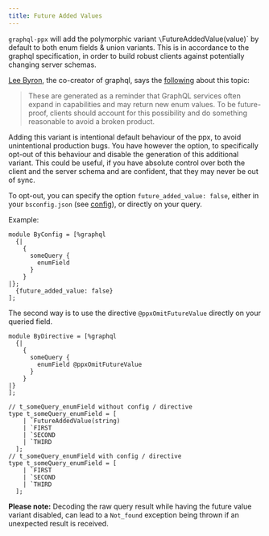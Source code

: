 ```yaml
---
title: Future Added Values
---
```


`graphql-ppx` will add the polymorphic variant `\`FutureAddedValue(value)` by
default to both enum fields & union variants. This is in accordance to the
graphql specification, in order to build robust clients against potentially
changing server schemas.

[Lee Byron](https://github.com/leebyron), the co-creator of graphql, says the
[following](https://github.com/facebook/relay/issues/2351#issuecomment-368958022)
about this topic:

> These are generated as a reminder that GraphQL services often expand in
> capabilities and may return new enum values. To be future-proof, clients
> should account for this possibility and do something reasonable to avoid a
> broken product.

Adding this variant is intentional default behaviour of the ppx, to avoid
unintentional production bugs. You have however the option, to specifically
opt-out of this behaviour and disable the generation of this additional variant.
This could be useful, if you have absolute control over both the client and the
server schema and are confident, that they may never be out of sync.

To opt-out, you can specify the option `future_added_value: false`, either in
your `bsconfig.json` (see [config](https://beta.graphql-ppx.com/docs/config)),
or directly on your query.

Example:

```reason
module ByConfig = [%graphql
  {|
    {
      someQuery {
        enumField
      }
    }
|};
  {future_added_value: false}
];
```

The second way is to use the directive `@ppxOmitFutureValue` directly on your
queried field.

```reason
module ByDirective = [%graphql
  {|
    {
      someQuery {
        enumField @ppxOmitFutureValue
      }
    }
|}
];
```

```reason
// t_someQuery_enumField without config / directive
type t_someQuery_enumField = [
    | `FutureAddedValue(string)
    | `FIRST
    | `SECOND
    | `THIRD
  ];
// t_someQuery_enumField with config / directive
type t_someQuery_enumField = [
    | `FIRST
    | `SECOND
    | `THIRD
  ];
```

**Please note:** Decoding the raw query result while having the future value
variant disabled, can lead to a `Not_found` exception being thrown if an
unexpected result is received.
